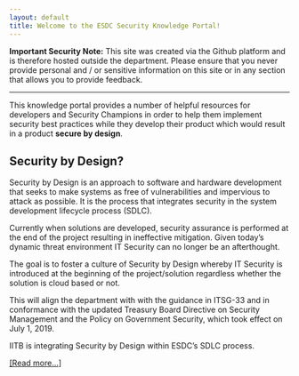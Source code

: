 ```yaml
---
layout: default
title: Welcome to the ESDC Security Knowledge Portal!
---
```


**Important Security Note:** This site was created via the Github platform and is therefore hosted outside the department. Please ensure that you never provide personal and / or sensitive information on this site or in any section that allows you to provide feedback.

<hr />

This knowledge portal provides a number of helpful resources for developers and Security Champions in order to help them implement security best practices while they develop their product which would result in a product **secure by design**.

## Security by Design?

Security by Design is an approach to software and hardware development that seeks to make systems as free of vulnerabilities and impervious to attack as possible. It is the process that integrates security in the system development lifecycle process (SDLC).

Currently when solutions are developed, security assurance is performed at the end of the project resulting in ineffective mitigation.
Given today’s dynamic threat environment IT Security can no longer be an afterthought.

The goal is to foster a culture of Security by Design whereby IT Security is introduced at the beginning of the project/solution regardless whether the solution is cloud based or not.

This will align the department with with the guidance in ITSG-33 and in conformance with the updated Treasury Board Directive on Security Management and the Policy on Government Security, which took effect on July 1, 2019.

IITB is integrating Security by Design within ESDC’s SDLC process. 

[[Read more...]](security-by-design/)

